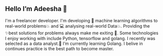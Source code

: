 ## Hello I’m Adeesha 👋

I'm a freelancer developer. I'm developing 🤖 machine learning algorithms to real-world problems💥 and 💻 analysing real-world Data💥. Providing the ✨best solutions for problems always make me exiting 💖. Some technologies I enjoy working with include Python, tensorflow and golang. I recently was selected as a data analyst.🌱 I’m currently learning Golang. I belive in continues practice is the best path to become master.  


<!---
Adeesha12/Adeesha12 is a ✨ special ✨ repository because its `README.md` (this file) appears on your GitHub profile.
You can click the Preview link to take a look at your changes.
--->
